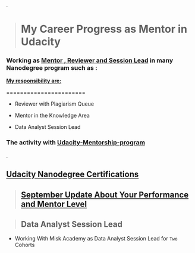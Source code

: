 .

> # My Career Progress as Mentor in Udacity 




### Working as [Mentor , Reviewer and Session Lead](https://www.udacity.com/blog/2021/12/never-stop-being-a-student-with-session-lead-nancy-al-aswad.html) in  many Nanodegree program such as : 






**[My responsibility are:](https://www.linkedin.com/posts/ambika-sarin-055a7b155_never-stop-being-a-student-with-session-lead-activity-6875151444102787072-LP5e)**




=======================



- Reviewer with  Plagiarism Queue

- Mentor in the Knowledge Area 

- Data Analyst Session Lead






### The activity with  [Udacity-Mentorship-program ](https://graduation.udacity.com/confirm/N9Q3HHTU)
.




## [Udacity Nanodegree Certifications](https://github.com/nancyalaswad90/Udacity-Nanodegree-Certifications)



> ## [September Update About Your Performance and Mentor Level](https://mail.google.com/mail/u/0/?tab=rm&ogbl#label/Udacity/FMfcgzGlkFqXsdqSzchmJvfmlpXFMLkC)




> ## Data Analyst Session Lead

-  Working With Misk Academy  as  Data Analyst Session Lead for `Two` Cohorts 


